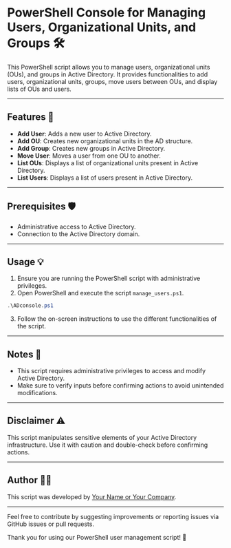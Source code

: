 # PowerShell Console for Managing Users, Organizational Units, and Groups 🛠️

This PowerShell script allows you to manage users, organizational units (OUs), and groups in Active Directory. It provides functionalities to add users, organizational units, groups, move users between OUs, and display lists of OUs and users.

---

## Features 🚀

- **Add User**: Adds a new user to Active Directory.
- **Add OU**: Creates new organizational units in the AD structure.
- **Add Group**: Creates new groups in Active Directory.
- **Move User**: Moves a user from one OU to another.
- **List OUs**: Displays a list of organizational units present in Active Directory.
- **List Users**: Displays a list of users present in Active Directory.

---

## Prerequisites 🛡️

- Administrative access to Active Directory.
- Connection to the Active Directory domain.

---

## Usage 💡

1. Ensure you are running the PowerShell script with administrative privileges.
2. Open PowerShell and execute the script `manage_users.ps1`.

```powershell
.\ADconsole.ps1
```

3. Follow the on-screen instructions to use the different functionalities of the script.

---

## Notes 📝

- This script requires administrative privileges to access and modify Active Directory.
- Make sure to verify inputs before confirming actions to avoid unintended modifications.

---

## Disclaimer ⚠️

This script manipulates sensitive elements of your Active Directory infrastructure. Use it with caution and double-check before confirming actions.

---

## Author 🧑‍💻

This script was developed by [Your Name or Your Company](https://your-website.com).

---

Feel free to contribute by suggesting improvements or reporting issues via GitHub issues or pull requests.

Thank you for using our PowerShell user management script! 🚀
